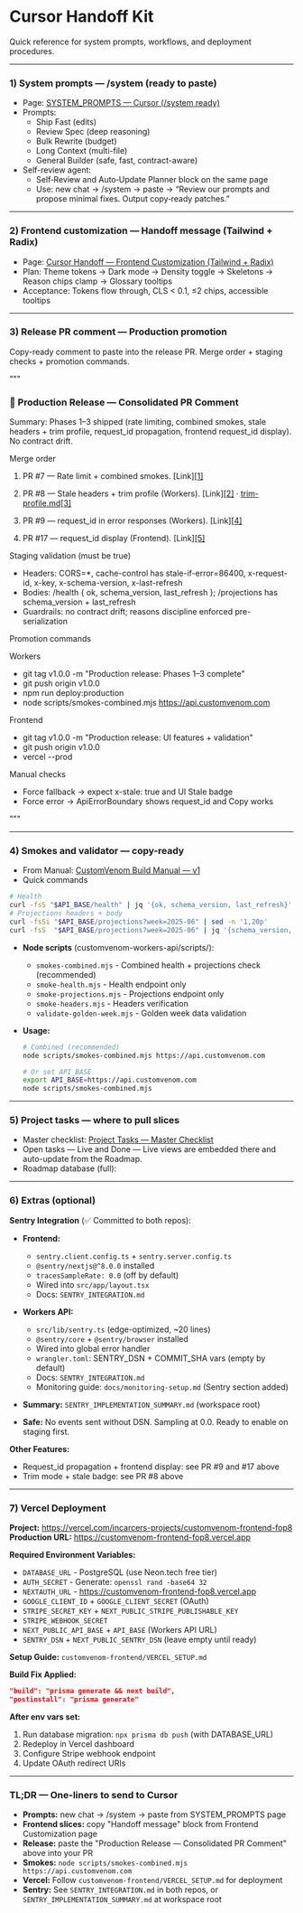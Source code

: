 # Cursor Handoff Kit

Quick reference for system prompts, workflows, and deployment procedures.

---

### 1) System prompts — /system (ready to paste)

- Page: [SYSTEM_PROMPTS — Cursor (/system ready)](https://www.notion.so/SYSTEM_PROMPTS-Cursor-system-ready-3de9da896e12416ebe7f7046559df9c7?pvs=21)
- Prompts:
    - Ship Fast (edits)
    - Review Spec (deep reasoning)
    - Bulk Rewrite (budget)
    - Long Context (multi-file)
    - General Builder (safe, fast, contract-aware)
- Self-review agent:
    - Self‑Review and Auto‑Update Planner block on the same page
    - Use: new chat → /system → paste → “Review our prompts and propose minimal fixes. Output copy‑ready patches.”

---

### 2) Frontend customization — Handoff message (Tailwind + Radix)

- Page: [Cursor Handoff — Frontend Customization (Tailwind + Radix)](https://www.notion.so/Cursor-Handoff-Frontend-Customization-Tailwind-Radix-45f95ccc1bce403fb66b4b6dd6110c08?pvs=21)
- Plan: Theme tokens → Dark mode → Density toggle → Skeletons → Reason chips clamp → Glossary tooltips
- Acceptance: Tokens flow through, CLS < 0.1, ≤2 chips, accessible tooltips

---

### 3) Release PR comment — Production promotion

Copy-ready comment to paste into the release PR. Merge order + staging checks + promotion commands.

"""

### 🚀 Production Release — Consolidated PR Comment

Summary: Phases 1–3 shipped (rate limiting, combined smokes, stale headers + trim profile, request_id propagation, frontend request_id display). No contract drift.

Merge order

1) PR #7 — Rate limit + combined smokes. [Link][[1]](https://github.com/CustomVenom/customvenom-workers-api/pull/7)

2) PR #8 — Stale headers + trim profile (Workers). [Link][[2]](https://github.com/CustomVenom/customvenom-workers-api/pull/8) · [trim-profile.md](http://trim-profile.md)[[3]](http://trim-profile.md/)

3) PR #9 — request_id in error responses (Workers). [Link][[4]](https://github.com/CustomVenom/customvenom-workers-api/pull/9)

4) PR #17 — request_id display (Frontend). [Link][[5]](https://github.com/CustomVenom/customvenom-frontend/pull/17)

Staging validation (must be true)

- Headers: CORS=*, cache-control has stale-if-error=86400, x-request-id, x-key, x-schema-version, x-last-refresh
- Bodies: /health { ok, schema_version, last_refresh }; /projections has schema_version + last_refresh
- Guardrails: no contract drift; reasons discipline enforced pre-serialization

Promotion commands

Workers

- git tag v1.0.0 -m "Production release: Phases 1–3 complete"
- git push origin v1.0.0
- npm run deploy:production
- node scripts/smokes-combined.mjs https://api.customvenom.com

Frontend

- git tag v1.0.0 -m "Production release: UI features + validation"
- git push origin v1.0.0
- vercel --prod

Manual checks

- Force fallback → expect x-stale: true and UI Stale badge
- Force error → ApiErrorBoundary shows request_id and Copy works

"""

---

### 4) Smokes and validator — copy-ready

- From Manual: [CustomVenom Build Manual — v1](https://www.notion.so/CustomVenom-Build-Manual-v1-d5825d6035204be3afc9782e9d697cad?pvs=21)
- Quick commands

```bash
# Health
curl -fsS "$API_BASE/health" | jq '{ok, schema_version, last_refresh}'
# Projections headers + body
curl -fsSi "$API_BASE/projections?week=2025-06" | sed -n '1,20p'
curl -fsS  "$API_BASE/projections?week=2025-06" | jq '{schema_version, last_refresh}'
```

- **Node scripts** (customvenom-workers-api/scripts/):
  - `smokes-combined.mjs` - Combined health + projections check (recommended)
  - `smoke-health.mjs` - Health endpoint only
  - `smoke-projections.mjs` - Projections endpoint only
  - `smoke-headers.mjs` - Headers verification
  - `validate-golden-week.mjs` - Golden week data validation

- **Usage:**

  ```bash
  # Combined (recommended)
  node scripts/smokes-combined.mjs https://api.customvenom.com
  
  # Or set API_BASE
  export API_BASE=https://api.customvenom.com
  node scripts/smokes-combined.mjs
  ```


---

### 5) Project tasks — where to pull slices

- Master checklist: [Project Tasks — Master Checklist](https://www.notion.so/Project-Tasks-Master-Checklist-972dde601b664c78b261c3d1e9de0719?pvs=21)
- Open tasks — Live and Done — Live views are embedded there and auto-update from the Roadmap.
- Roadmap database (full): [](https://www.notion.so/71c24e8903a84535af18d4714fa6cd92?pvs=21)

---

### 6) Extras (optional)

**Sentry Integration** (✅ Committed to both repos):

- **Frontend:**
  - `sentry.client.config.ts` + `sentry.server.config.ts`
  - `@sentry/nextjs@^8.0.0` installed
  - `tracesSampleRate: 0.0` (off by default)
  - Wired into `src/app/layout.tsx`
  - Docs: `SENTRY_INTEGRATION.md`
  
- **Workers API:**
  - `src/lib/sentry.ts` (edge-optimized, ~20 lines)
  - `@sentry/core` + `@sentry/browser` installed
  - Wired into global error handler
  - `wrangler.toml`: SENTRY_DSN + COMMIT_SHA vars (empty by default)
  - Docs: `SENTRY_INTEGRATION.md`
  - Monitoring guide: `docs/monitoring-setup.md` (Sentry section added)

- **Summary:** `SENTRY_IMPLEMENTATION_SUMMARY.md` (workspace root)
- **Safe:** No events sent without DSN. Sampling at 0.0. Ready to enable on staging first.

**Other Features:**

- Request_id propagation + frontend display: see PR #9 and #17 above
- Trim mode + stale badge: see PR #8 above

---

### 7) Vercel Deployment

**Project:** https://vercel.com/incarcers-projects/customvenom-frontend-fop8  
**Production URL:** https://customvenom-frontend-fop8.vercel.app

**Required Environment Variables:**

- `DATABASE_URL` - PostgreSQL (use Neon.tech free tier)
- `AUTH_SECRET` - Generate: `openssl rand -base64 32`
- `NEXTAUTH_URL` - https://customvenom-frontend-fop8.vercel.app
- `GOOGLE_CLIENT_ID` + `GOOGLE_CLIENT_SECRET` (OAuth)
- `STRIPE_SECRET_KEY` + `NEXT_PUBLIC_STRIPE_PUBLISHABLE_KEY`
- `STRIPE_WEBHOOK_SECRET`
- `NEXT_PUBLIC_API_BASE` + `API_BASE` (Workers API URL)
- `SENTRY_DSN` + `NEXT_PUBLIC_SENTRY_DSN` (leave empty until ready)

**Setup Guide:** `customvenom-frontend/VERCEL_SETUP.md`

**Build Fix Applied:**

```json
"build": "prisma generate && next build",
"postinstall": "prisma generate"
```

**After env vars set:**

1. Run database migration: `npx prisma db push` (with DATABASE_URL)
2. Redeploy in Vercel dashboard
3. Configure Stripe webhook endpoint
4. Update OAuth redirect URIs

---

### TL;DR — One-liners to send to Cursor

- **Prompts:** new chat → /system → paste from SYSTEM_PROMPTS page
- **Frontend slices:** copy "Handoff message" block from Frontend Customization page
- **Release:** paste the "Production Release — Consolidated PR Comment" above into your PR
- **Smokes:** `node scripts/smokes-combined.mjs https://api.customvenom.com`
- **Vercel:** Follow `customvenom-frontend/VERCEL_SETUP.md` for deployment
- **Sentry:** See `SENTRY_INTEGRATION.md` in both repos, or `SENTRY_IMPLEMENTATION_SUMMARY.md` at workspace root
